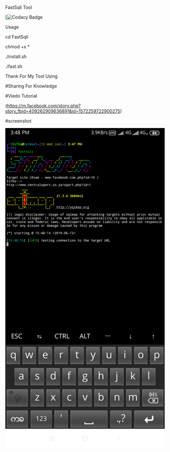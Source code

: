 FastSqli Tool

[![Codacy Badge](https://app.codacy.com/project/timehacker/FastSqli/dashboard)

Usage 

cd FastSqli

chmod +x * 

./install.sh

./fast.sh 

Thank For My Tool Using

#Sharing For Knowledge 

#Viedo Tutorial 

(https://m.facebook.com/story.php?story_fbid=409262909636891&id=1572259722900275)

#screenshot

![Screenshot](https://raw.githubusercontent.com/donotforgotme/Photo/master/Screenshot_com.termux4.png)
